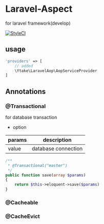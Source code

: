 # Laravel-Aspect
for laravel framework(develop)

[![StyleCI](https://styleci.io/repos/40900709/shield)](https://styleci.io/repos/40900709)


## usage

```php
'providers' => [
    // added 
    \Ytake\LaravelAop\AopServiceProvider
]
```

## Annotations

### @Transactional
for database transaction

* option

| params | description |
|-----|-------|
| value | database connection |

```php
/**
 * @Transactional("master")
 */
public function save(array $params)
{
    return $this->eloquent->save($params)
}

```

### @Cacheable


### @CacheEvict
